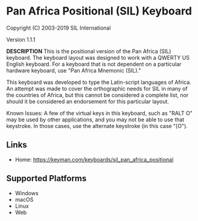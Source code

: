 Pan Africa Positional (SIL) Keyboard
=====================

Copyright (C) 2003-2019 SIL International

Version 1.1.1

__DESCRIPTION__
This is the positional version of the Pan Africa (SIL) keyboard. The keyboard layout was designed to
work with a QWERTY US English keyboard. For a keyboard that is not dependent on a particular hardware 
keyboard, use "Pan Africa Mnemonic (SIL)."

This keyboard was developed to type the Latin-script languages of Africa.  An attempt was made to 
cover the orthographic needs for SIL in many of the countries of Africa, but this cannot be 
considered a complete list, nor should it be considered an endorsement for this particular layout.

Known Issues: A few of the virtual keys in this keyboard, such as "RALT O" may be used by other applications,
and you may not be able to use that keystroke. In those cases, use the alternate keystroke (in this case "[O").

Links
-----

 * Home:     https://keyman.com/keyboards/sil_pan_africa_positional

Supported Platforms
-------------------
 * Windows
 * macOS
 * Linux
 * Web

